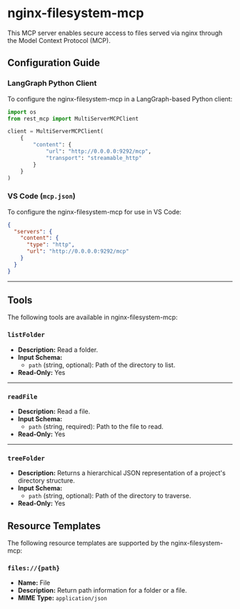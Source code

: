 # nginx-filesystem-mcp

This MCP server enables secure access to files served via nginx through the Model Context Protocol (MCP).

## Configuration Guide

### LangGraph Python Client

To configure the nginx-filesystem-mcp in a LangGraph-based Python client:

```python
import os
from rest_mcp import MultiServerMCPClient

client = MultiServerMCPClient(
    {
        "content": {
            "url": "http://0.0.0.0:9292/mcp",
            "transport": "streamable_http"
        }
    }
)
```

### VS Code (`mcp.json`)

To configure the nginx-filesystem-mcp for use in VS Code:

```json
{
  "servers": {
    "content": {
      "type": "http",
      "url": "http://0.0.0.0:9292/mcp"
    }
  }
}
```

---

## Tools

The following tools are available in nginx-filesystem-mcp:

### `listFolder`

- **Description:** Read a folder.
- **Input Schema:**
    - `path` (string, optional): Path of the directory to list.
- **Read-Only:** Yes

---

### `readFile`

- **Description:** Read a file.
- **Input Schema:**
    - `path` (string, required): Path to the file to read.
- **Read-Only:** Yes

---

### `treeFolder`

- **Description:** Returns a hierarchical JSON representation of a project's directory structure.
- **Input Schema:**
    - `path` (string, optional): Path of the directory to traverse.
- **Read-Only:** Yes


## Resource Templates

The following resource templates are supported by the nginx-filesystem-mcp:

### `files://{path}`

- **Name:** File
- **Description:** Return path information for a folder or a file.
- **MIME Type:** `application/json`  
